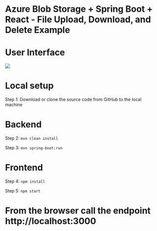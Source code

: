 # Azure Blob Storage + Spring Boot + React - File Upload, Download, and Delete Example

# User Interface

<img src="https://blogger.googleusercontent.com/img/b/R29vZ2xl/AVvXsEg2dlNorkZCwVbJo1hQipAiwRsCYrOcMFeh0XtdYISDrG-iJIAB4k_n_IauoUd4ywB8S5cjkeMIZTCwfZVifOTcds4KqFoybkg-G4opieIEei1Yf-hbRpg-N5aWJ-h1aefIxoiQ2ijJ--QeygvDJpYpqPbojDyn8HjS5KuLKKOm5ubrWmjnkUTBUVaG8g/s939/azure-blob-springboot-react-fileupload-download-delete.png">

# Local setup

Step 1: Download or clone the source code from GitHub to the local machine

# Backend

Step 2:  ```mvn clean install```

Step 3:  ```mvn spring-boot:run```

# Frontend

Step 4:  ```npm install```

Step 5:  ```npm start```

# From the browser call the endpoint http://localhost:3000
